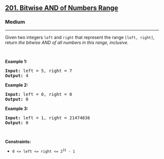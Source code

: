 <h2>
    <a href="https://leetcode.com/problems/bitwise-and-of-numbers-range">
        201. Bitwise AND of Numbers Range
    </a>
</h2>

<h3>Medium</h3>
<hr>
<p>
Given two integers <code>left</code> and <code>right</code> that represent the range <code>[left, right]</code>, return <em>the bitwise AND of all numbers in this range, inclusive.</em>
</p>

<p>&nbsp;</p>
<p><strong class="example">Example 1:</strong></p>

<pre>
<strong>Input:</strong> left = 5, right = 7
<strong>Output:</strong> 4
</pre>

<p><strong class="example">Example 2:</strong></p>

<pre>
<strong>Input:</strong> left = 0, right = 0
<strong>Output:</strong> 0
</pre>

<p><strong class="example">Example 3:</strong></p>

<pre>
<strong>Input:</strong> left = 1, right = 21474836
<strong>Output:</strong> 0
</pre>


<p>&nbsp;</p>
<p><strong>Constraints:</strong></p>
<ul>
	<li><code>0 <= left <= right <= 2<sup>31</sup> - 1</code></li>
</ul>
